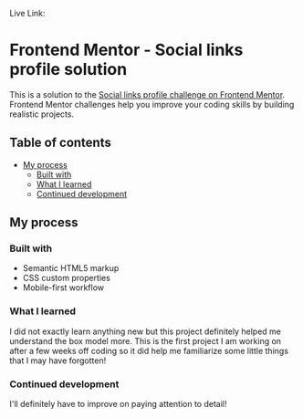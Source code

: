 

Live Link: 
# Frontend Mentor - Social links profile solution

This is a solution to the [Social links profile challenge on Frontend Mentor](https://www.frontendmentor.io/challenges/social-links-profile-UG32l9m6dQ). Frontend Mentor challenges help you improve your coding skills by building realistic projects. 

## Table of contents
- [My process](#my-process)
  - [Built with](#built-with)
  - [What I learned](#what-i-learned)
  - [Continued development](#continued-development)

## My process

### Built with

- Semantic HTML5 markup
- CSS custom properties
- Mobile-first workflow


### What I learned
I did not exactly learn anything new but this project definitely helped me understand the box model more. This is the first project I am working on after a few weeks off coding so it did help me familiarize  some little things that I may have forgotten!

### Continued development

I'll definitely have to improve on paying attention to detail!

 
 

